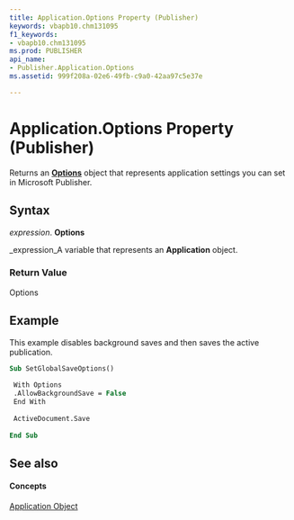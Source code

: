 ```yaml
---
title: Application.Options Property (Publisher)
keywords: vbapb10.chm131095
f1_keywords:
- vbapb10.chm131095
ms.prod: PUBLISHER
api_name:
- Publisher.Application.Options
ms.assetid: 999f208a-02e6-49fb-c9a0-42aa97c5e37e

---
```



# Application.Options Property (Publisher)

Returns an  **[Options](options-object-publisher.md)** object that represents application settings you can set in Microsoft Publisher.


## Syntax

 _expression_. **Options**

 _expression_A variable that represents an  **Application** object.


### Return Value

Options


## Example

This example disables background saves and then saves the active publication.


```vb
Sub SetGlobalSaveOptions() 
 
 With Options 
 .AllowBackgroundSave = False 
 End With 
 
 ActiveDocument.Save 
 
End Sub
```


## See also


#### Concepts


 [Application Object](application-object-publisher.md)

